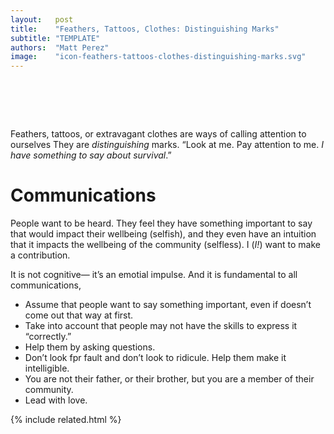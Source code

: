 ```yaml
---
layout:   post
title:    "Feathers, Tattoos, Clothes: Distinguishing Marks"
subtitle: "TEMPLATE"
authors:  "Matt Perez"
image:    "icon-feathers-tattoos-clothes-distinguishing-marks.svg"
---
```


<div style="display:none;">
 <p>Feathers, tattoos, or extravagant clothes are ways of calling attention to ourselves. They are <em>distinguishing</em> marks. &ldquo;Look at me. Pay attention to me. <em>I have something to say about survival</em>.&rdquo;</p>
</div>

<h1>&nbsp;</h1>
 <p>Feathers, tattoos, or extravagant clothes are ways of calling attention to ourselves They are <em>distinguishing</em> marks. &ldquo;Look at me. Pay attention to me. <em>I have something to say about survival</em>.&rdquo;</p>

<h1>Communications</h1>
 <p>People want to be heard. They feel they have something important to say that would impact their wellbeing (selfish), and they even have an intuition that it impacts the wellbeing of the community (selfless). <span class="_quotespan">I (<em>I!</em>) want to make a contribution.</span></p>
 <p>It is not cognitive&mdash; it&rsquo;s an emotial impulse. And it is fundamental to all communications,</p>
  <ul>
   <li>Assume that people want to say something important, even if doesn&rsquo;t come out that way at first.</li>
   <li>Take into account that people may not have the skills to express it &ldquo;correctly.&rdquo;</li>
   <li>Help them by asking questions.</li>
   <li>Don&rsquo;t look fpr fault and don&rsquo;t look to ridicule. Help them make it intelligible.</li>
   <li>You are not their father, or their brother, but you are a member of their community.</li>
   <li>Lead with love.</li>
  </ul>

{% include related.html %}